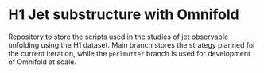 # H1 Jet substructure with Omnifold

Repository to store the scripts used in the studies of jet observable unfolding using the H1 dataset. Main branch stores the strategy planned for the current iteration, while the ```perlmutter``` branch is used for development of Omnifold at scale. 